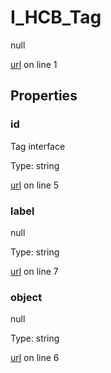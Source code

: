 # I_HCB_Tag

null 

[url](https://github.com/devramsean0/hcb.js/blob/1e9e2e6/src/api_schemas/tag.ts#L1) on line 1  

## Properties
### id

Tag interface 

Type: string  

[url](https://github.com/devramsean0/hcb.js/blob/1e9e2e6/src/api_schemas/tag.ts#L5) on line 5  

### label

null 

Type: string  

[url](https://github.com/devramsean0/hcb.js/blob/1e9e2e6/src/api_schemas/tag.ts#L7) on line 7  

### object

null 

Type: string  

[url](https://github.com/devramsean0/hcb.js/blob/1e9e2e6/src/api_schemas/tag.ts#L6) on line 6  
